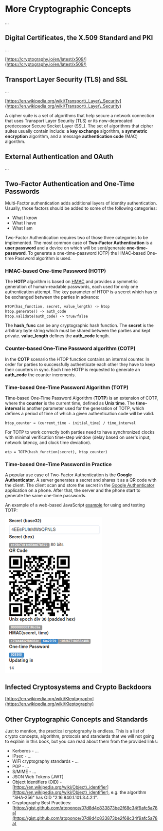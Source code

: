 # More Cryptographic Concepts

...

## Digital Certificates, the X.509 Standard and PKI

...

[https://cryptography.io/en/latest/x509/](https://cryptography.io/en/latest/x509/)

## Transport Layer Security (TLS) and SSL

...

[https://en.wikipedia.org/wiki/Transport\_Layer\_Security](https://en.wikipedia.org/wiki/Transport\_Layer\_Security)

A cipher suite is a set of algorithms that help secure a network connection that uses Transport Layer Security (TLS) or its now-deprecated predecessor Secure Socket Layer (SSL). The set of algorithms that cipher suites usually contain include: a **key exchange** algorithm, a **symmetric encryption** algorithm, and a message **authentication code** (MAC) algorithm.

## External Authentication and OAuth

...

## Two-Factor Authentication and One-Time Passwords

Multi-Factor authentication adds additional layers of identity authentication. Usually, those factors should be added to some of the following categories:

* What I know
* What I have
* What I am

Two-Factor Authentication requires two of those three categories to be implemented. The most common case of **Two-Factor Authentication** is a **user password** and a device on which will be sent/generate **one-time-password**. To generate a one-time-password (OTP) the HMAC-based One-time Password algorithm is used.

### HMAC-based One-time Password (HOTP)

The **HOTP** algorithm is based on [HMAC](https://en.wikipedia.org/wiki/HMAC) and provides a symmetric generation of human-readable passwords, each used for only one authentication attempt. The key parameter of HTOP is a secret which has to be exchanged between the parties in advance:

```
HTOP(has_function, secret, value_length) -> htop
htop.generate() -> auth_code
htop.validate(auth_code) -> true/false
```

The **hash\_func** can be any cryptographic hash function. The **secret** is the arbitrary byte string which must be shared between the parties and kept private. **value\_length** defines the **auth\_code** length.

### Counter-based One-Time Password algorithm (COTP)

In the **COTP** scenario the HTOP function contains an internal counter. In order for parties to successfully authenticate each other they have to keep their counters in sync. Each time HOTP is requested to generate an **auth\_code** the counter increments.

### Time-based One-Time Password Algorithm (TOTP)

Time-based One-Time Password Algorithm (**TOTP**) is an extension of COTP, where the **counter** is the current time, defined as **Unix time**. The **time-interval** is another parameter used for the generation of TOTP, which defines a period of time of which a given authentication code will be valid.

```
htop_counter = (current_time - initial_time) / time_interval
```

For TOTP to work correctly both parties need to have synchronized clocks with minimal verification time-step window (delay based on user's input, network latency, and clock time deviation).

```
otp = TOTP(hash_function(secret), htop_counter)
```

### Time-based One-Time Password in Practice

A popular use case of Two-Factor Authentication is the **Google Authenticator**. A server generates a secret and shares it as a QR code with the client. The client scan and store the secret in the [Google Authenticator](https://play.google.com/store/apps/details?id=com.google.android.apps.authenticator2) application on a phone. After that, the server and the phone start to generate the same one-time passwords.

An example of a web-based JavaScript [example](http://blog.tinisles.com/2011/10/google-authenticator-one-time-password-algorithm-in-javascript/) for using and testing TOTP:

![Time-based One-time Password example](../.gitbook/assets/more-cryptographic-concepts-otp-secret-qr-code.png)

## Infected Cryptosystems and Crypto Backdoors

[https://en.wikipedia.org/wiki/Kleptography](https://en.wikipedia.org/wiki/Kleptography)

## Other Cryptographic Concepts and Standards

Just to mention, the practical cryptography is endless. This is a list of crypto concepts, algorithm, protocols and standards that we will not going to explain in this book, but you can read about them from the provided links:

* Kerberos - ...
* IPsec - ...
* WiFi cryptography standards - ...
* PGP - ...
* S/MIME - ...
* JSON Web Tokens (JWT)
* Object Identifiers (OID) - [https://en.wikipedia.org/wiki/Object\_identifier](https://en.wikipedia.org/wiki/Object\_identifier), e.g. the algorithm "SHA-256" has OID "2.16.840.1.101.3.4.2.1".
* Cryptography Best Practices: [https://gist.github.com/atoponce/07d8d4c833873be2f68c34f9afc5a78a](https://gist.github.com/atoponce/07d8d4c833873be2f68c34f9afc5a78a)

